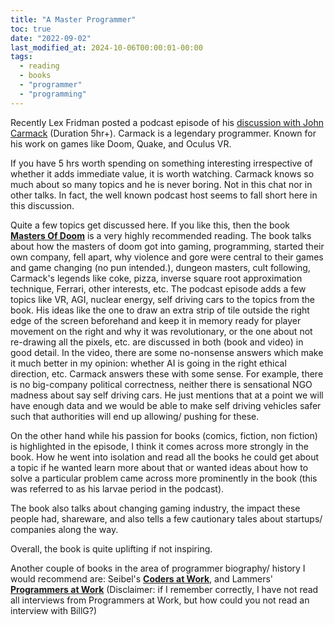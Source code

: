 ```yaml
---
title: "A Master Programmer"
toc: true
date: "2022-09-02"
last_modified_at: 2024-10-06T00:00:01-00:00
tags: 
  - reading
  - books
  - "programmer"
  - "programming"
---
```


Recently Lex Fridman posted a podcast episode of his [discussion with John Carmack](https://www.youtube.com/watch?v=I845O57ZSy4) (Duration 5hr+). Carmack is a legendary programmer. Known for his work on games like Doom, Quake, and Oculus VR.

If you have 5 hrs worth spending on something interesting irrespective of whether it adds immediate value, it is worth watching. Carmack knows so much about so many topics and he is never boring. Not in this chat nor in other talks. In fact, the well known podcast host seems to fall short here in this discussion.

Quite a few topics get discussed here. If you like this, then the book **[Masters Of Doom](https://en.wikipedia.org/wiki/Masters_of_Doom)** is a very highly recommended reading. The book talks about how the masters of doom got into gaming, programming, started their own company, fell apart, why violence and gore were central to their games and game changing (no pun intended.), dungeon masters, cult following, Carmack's legends like coke, pizza, inverse square root approximation technique, Ferrari, other interests, etc. The podcast episode adds a few topics like VR, AGI, nuclear energy, self driving cars to the topics from the book. His ideas like the one to draw an extra strip of tile outside the right edge of the screen beforehand and keep it in memory ready for player movement on the right and why it was revolutionary, or the one about not re-drawing all the pixels, etc. are discussed in both (book and video) in good detail. In the video, there are some no-nonsense answers which make it much better in my opinion: whether AI is going in the right ethical direction, etc. Carmack answers these with some sense. For example, there is no big-company political correctness, neither there is sensational NGO madness about say self driving cars. He just mentions that at a point we will have enough data and we would be able to make self driving vehicles safer such that authorities will end up allowing/ pushing for these.

On the other hand while his passion for books (comics, fiction, non fiction) is highlighted in the episode, I think it comes across more strongly in the book. How he went into isolation and read all the books he could get about a topic if he wanted learn more about that or wanted ideas about how to solve a particular problem came across more prominently in the book (this was referred to as his larvae period in the podcast).

The book also talks about changing gaming industry, the impact these people had, shareware, and also tells a few cautionary tales about startups/ companies along the way.

Overall, the book is quite uplifting if not inspiring.

Another couple of books in the area of programmer biography/ history I would recommend are: Seibel's **[Coders at Work](https://en.wikipedia.org/wiki/Coders_at_Work)**, and Lammers' **[Programmers at Work](https://www.goodreads.com/book/show/2092682.Programmers_at_Work)** (Disclaimer: if I remember correctly, I have not read all interviews from Programmers at Work, but how could you not read an interview with BillG?)
